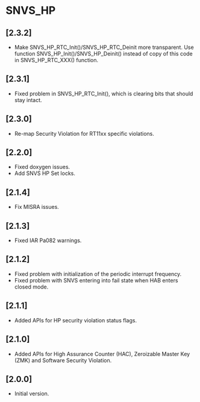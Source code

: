 # SNVS_HP

## [2.3.2]

- Make SNVS_HP_RTC_Init()/SNVS_HP_RTC_Deinit more transparent. Use function SNVS_HP_Init()/SNVS_HP_Deinit() instead of copy of this code in SNVS_HP_RTC_XXX() function.

## [2.3.1]

- Fixed problem in SNVS_HP_RTC_Init(), which is clearing bits that should stay intact.

## [2.3.0]

- Re-map Security Violation for RT11xx specific violations.

## [2.2.0]

- Fixed doxygen issues.
- Add SNVS HP Set locks.

## [2.1.4]

- Fix MISRA issues.

## [2.1.3]

- Fixed IAR Pa082 warnings.

## [2.1.2]

- Fixed problem with initialization of the periodic interrupt frequency.
- Fixed problem with SNVS entering into fail state when HAB enters closed mode.

## [2.1.1]

- Added APIs for HP security violation status flags.

## [2.1.0]

- Added APIs for High Assurance Counter (HAC), Zeroizable Master Key (ZMK) and Software Security Violation.

## [2.0.0]

- Initial version.
